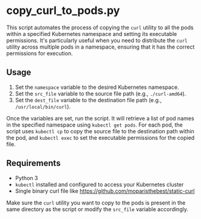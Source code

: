 # copy_curl_to_pods.py

This script automates the process of copying the `curl` utility to all the pods within a specified Kubernetes namespace and setting its executable permissions. It's particularly useful when you need to distribute the `curl` utility across multiple pods in a namespace, ensuring that it has the correct permissions for execution.

## Usage

1. Set the `namespace` variable to the desired Kubernetes namespace.
2. Set the `src_file` variable to the source file path (e.g., `./curl-amd64`).
3. Set the `dest_file` variable to the destination file path (e.g., `/usr/local/bin/curl`).

Once the variables are set, run the script. It will retrieve a list of pod names in the specified namespace using `kubectl get pods`. For each pod, the script uses `kubectl cp` to copy the source file to the destination path within the pod, and `kubectl exec` to set the executable permissions for the copied file.

## Requirements

- Python 3
- `kubectl` installed and configured to access your Kubernetes cluster
- Single binary curl file like https://github.com/moparisthebest/static-curl

Make sure the `curl` utility you want to copy to the pods is present in the same directory as the script or modify the `src_file` variable accordingly.